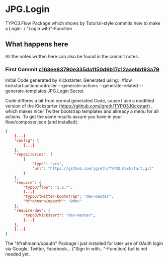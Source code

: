 # JPG.Login

TYPO3.Flow Package which shows by Tutorial-style commits how to make a Login- / "Login with"-Function

## What happens here

All the notes written here can also be found in the commit notes.

### First Commit [c163ee83790e335da1150d6b17c12aaebb193a79](https://github.com/jgreth/JPG.Login/commit/c163ee83790e335da1150d6b17c12aaebb193a79)

Initial Code generated by Kickstarter.
Generated using:
./flow kickstart:actioncontroller --generate-actions --generate-related --generate-templates JPG.Login Secret

Code differes a bit from normal generated Code, cause I use a modified version of the Kickstarter (https://github.com/jgreth/TYPO3.Kickstart) , which makes nicer Twitter bootstrap templates and allready a menu for all actions.
To get the same results assure you have in your flow/composer.json (and installed):
```json
{
    [...]
    "config": {
        [...]
    },
    "repositories": [
        {
            "type": "vcs",
            "url": "https://github.com/jgreth/TYPO3.Kickstart.git"
        }
    ],
    "require": {
        "typo3/flow": "2.1.*",
        [...]
        "typo3/twitter-bootstrap": "dev-master",
        "hfrahmann/opauth": "@dev"
    },
    "require-dev": {
        "typo3/kickstart": "dev-master",
        [...]
    },
    [...]
}
```

The "hfrahmann/opauth" Package i just installed for later use of OAuth login via Google, Twitter, Facebook... ("Sign In with..."-Function) but is not needed yet.
